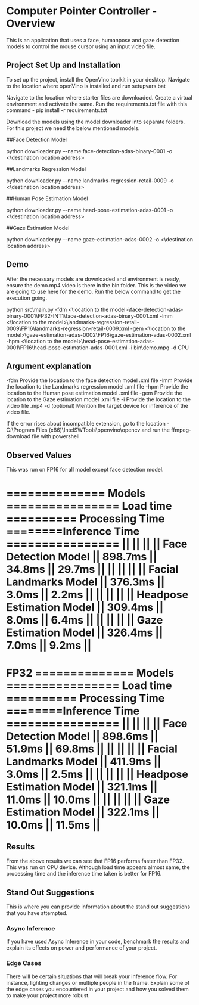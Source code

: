 # Computer Pointer Controller - Overview

This is an application that uses a face, humanpose and gaze detection models to control the mouse cursor using an input video file.

## Project Set Up and Installation
To set up the project, install the OpenVino toolkit in your desktop.
Navigate to the location where openVino is installed and run setupvars.bat

Navigate to the location where starter files are downloaded.
Create a virtual environment and activate the same.
Run the requirements.txt file with this command - pip install -r requirements.txt

Download the models using the model downloader into separate folders.
For this project we need the below mentioned models.

##Face Detection Model

python downloader.py –-name face-detection-adas-binary-0001 -o  <\destination location address>

##Landmarks Regression Model

python downloader.py –-name landmarks-regression-retail-0009 -o  <\destination location address>

##Human Pose Estimation Model

python downloader.py –-name head-pose-estimation-adas-0001 -o  <\destination location address>

##Gaze Estimation Model

python downloader.py –-name gaze-estimation-adas-0002 -o  <\destination location address>


## Demo
After the necessary models are downloaded and environment is ready, ensure the demo.mp4 video is there in the bin folder. This is the video we are going to use here for the demo.
Run the below command to get the execution going.

python src\main.py -fdm <\location to the model>\face-detection-adas-binary-0001\FP32-INT1\face-detection-adas-binary-0001.xml -lmm <\location to the model>\landmarks-regression-retail-0009\FP16\landmarks-regression-retail-0009.xml -gem <\location to the model>\gaze-estimation-adas-0002\FP16\gaze-estimation-adas-0002.xml -hpm <\location to the model>\head-pose-estimation-adas-0001\FP16\head-pose-estimation-adas-0001.xml -i bin\demo.mpg -d CPU

## Argument explanation

-fdm Provide the location to the face detection model .xml file
-lmm Provide the location to the Landmarks regression model .xml file
-hpm Provide the location to the Human pose estimation model .xml file
-gem Provide the location to the Gaze estimation model .xml file
-i Provide the location to the video file .mp4
-d (optional) Mention the target device for inference of the video file.

If the error rises about incompatible extension, go to the location - C:\Program Files (x86)\IntelSWTools\openvino\opencv 
and run the ffmpeg-download file with powershell


## Observed Values

This was run on FP16 for all model except face detection model.

============== Models ================ Load time ========== Processing Time ========Inference Time ================
                                ||                   ||                           ||                     ||
Face Detection Model            ||       898.7ms     ||       34.8ms              ||     29.7ms          ||
                                ||                   ||                           ||                     || 
Facial Landmarks Model          ||       376.3ms     ||       3.0ms               ||     2.2ms           || 
                                ||                   ||                           ||                     ||
Headpose Estimation Model       ||       309.4ms     ||       8.0ms               ||     6.4ms           ||
                                ||                   ||                           ||                     ||
Gaze Estimation Model           ||       326.4ms     ||       7.0ms               ||     9.2ms           ||
 ====================================================================================================================
 FP32
============== Models ================ Load time ========== Processing Time ========Inference Time ================
                                ||                   ||                           ||                     ||
Face Detection Model            ||       898.6ms     ||       51.9ms              ||     69.8ms          ||
                                ||                   ||                           ||                     || 
Facial Landmarks Model          ||       411.9ms     ||       3.0ms               ||     2.5ms           || 
                                ||                   ||                           ||                     ||
Headpose Estimation Model       ||       321.1ms     ||       11.0ms              ||     10.0ms          ||
                                ||                   ||                           ||                     ||
Gaze Estimation Model           ||       322.1ms     ||       10.0ms              ||     11.5ms          ||
 ====================================================================================================================


## Results
From the above results we can see that FP16 performs faster than FP32. This was run on CPU device. Although load time appears almost same, the processing time and the inference time taken is better for FP16.


## Stand Out Suggestions
This is where you can provide information about the stand out suggestions that you have attempted.

### Async Inference
If you have used Async Inference in your code, benchmark the results and explain its effects on power and performance of your project.

### Edge Cases
There will be certain situations that will break your inference flow. For instance, lighting changes or multiple people in the frame. Explain some of the edge cases you encountered in your project and how you solved them to make your project more robust.
